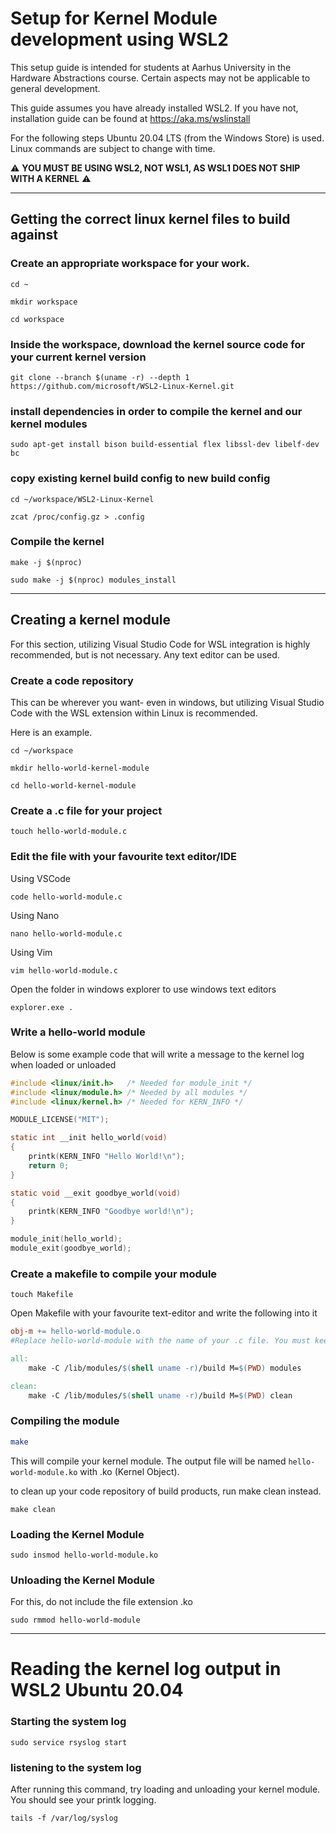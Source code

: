 # Setup for Kernel Module development using WSL2

This setup guide is intended for students at Aarhus University in the Hardware Abstractions course. Certain aspects may not be applicable to general development.

This guide assumes you have already installed WSL2. If you have not, installation guide can be found at https://aka.ms/wslinstall

For the following steps Ubuntu 20.04 LTS (from the Windows Store) is used. Linux commands are subject to change with time.

⚠️ **YOU MUST BE USING WSL2, NOT WSL1, AS WSL1 DOES NOT SHIP WITH A KERNEL** ⚠️

---

## Getting the correct linux kernel files to build against


### Create an appropriate workspace for your work.

```
cd ~

mkdir workspace

cd workspace
```

### Inside the workspace, download the kernel source code for your current kernel version

```
git clone --branch $(uname -r) --depth 1 https://github.com/microsoft/WSL2-Linux-Kernel.git
```

### install dependencies in order to compile the kernel and our kernel modules

```
sudo apt-get install bison build-essential flex libssl-dev libelf-dev bc
```

### copy existing kernel build config to new build config

```
cd ~/workspace/WSL2-Linux-Kernel

zcat /proc/config.gz > .config
```

### Compile the kernel

```
make -j $(nproc)

sudo make -j $(nproc) modules_install
```

---

## Creating a kernel module

For this section, utilizing Visual Studio Code for WSL integration is highly recommended, but is not necessary. Any text editor can be used.

### Create a code repository
This can be wherever you want- even in windows, but utilizing Visual Studio Code with the WSL extension within Linux is recommended.

Here is an example.

```
cd ~/workspace

mkdir hello-world-kernel-module

cd hello-world-kernel-module
```

### Create a .c file for your project

```
touch hello-world-module.c
```

### Edit the file with your favourite text editor/IDE


Using VSCode
```
code hello-world-module.c
```

Using Nano
```
nano hello-world-module.c
```

Using Vim
```
vim hello-world-module.c
```

Open the folder in windows explorer to use windows text editors
```
explorer.exe .
```


### Write a hello-world module

Below is some example code that will write a message to the kernel log when loaded or unloaded

```c
#include <linux/init.h>   /* Needed for module_init */
#include <linux/module.h> /* Needed by all modules */
#include <linux/kernel.h> /* Needed for KERN_INFO */

MODULE_LICENSE("MIT");

static int __init hello_world(void)
{
    printk(KERN_INFO "Hello World!\n");
    return 0;
}

static void __exit goodbye_world(void)
{
    printk(KERN_INFO "Goodbye world!\n");
}

module_init(hello_world);
module_exit(goodbye_world);
```

### Create a makefile to compile your module

```
touch Makefile
```

Open Makefile with your favourite text-editor and write the following into it

```Makefile
obj-m += hello-world-module.o
#Replace hello-world-module with the name of your .c file. You must keep the .o extension

all:
	make -C /lib/modules/$(shell uname -r)/build M=$(PWD) modules

clean:
	make -C /lib/modules/$(shell uname -r)/build M=$(PWD) clean
```

### Compiling the module

```bash
make
```
This will compile your kernel module. The output file will be named `hello-world-module.ko` with .ko (Kernel Object).

to clean up your code repository of build products, run make clean instead.

```
make clean
```

### Loading the Kernel Module

```
sudo insmod hello-world-module.ko
```

### Unloading the Kernel Module

For this, do not include the file extension .ko

```
sudo rmmod hello-world-module
```

---

# Reading the kernel log output in WSL2 Ubuntu 20.04

### Starting the system log

```
sudo service rsyslog start
```

### listening to the system log

After running this command, try loading and unloading your kernel module. You should see your printk logging.
```
tails -f /var/log/syslog
```
